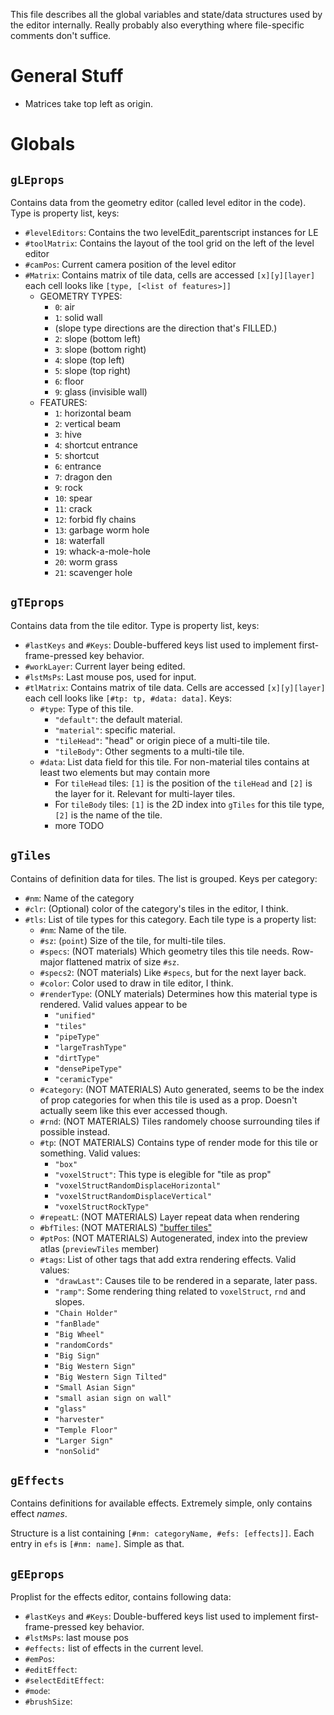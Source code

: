 This file describes all the global variables and state/data structures used by the editor internally. Really probably also everything where file-specific comments don't suffice.

# General Stuff
* Matrices take top left as origin.

# Globals

## `gLEprops`

Contains data from the geometry editor (called level editor in the code).
Type is property list, keys:
- `#levelEditors`: Contains the two levelEdit_parentscript instances for LE
- `#toolMatrix`: Contains the layout of the tool grid on the left of the level editor
- `#camPos`: Current camera position of the level editor
- `#Matrix`: Contains matrix of tile data, cells are accessed `[x][y][layer]` each cell looks like `[type, [<list of features>]]`
  * GEOMETRY TYPES:
     * `0`: air
     * `1`: solid wall
     * (slope type directions are the direction that's FILLED.)
     * `2`: slope (bottom left)
     * `3`: slope (bottom right)
     * `4`: slope (top left)
     * `5`: slope (top right)
     * `6`: floor
     * `9`: glass (invisible wall)
  * FEATURES:
    * `1`: horizontal beam
    * `2`: vertical beam
    * `3`: hive
    * `4`: shortcut entrance
    * `5`: shortcut
    * `6`: entrance
    * `7`: dragon den
    * `9`: rock
    * `10`: spear
    * `11`: crack
    * `12`: forbid fly chains
    * `13`: garbage worm hole
    * `18`: waterfall
    * `19`: whack-a-mole-hole
    * `20`: worm grass
    * `21`: scavenger hole

## `gTEprops`

Contains data from the tile editor.
Type is property list, keys:
- `#lastKeys` and `#Keys`: Double-buffered keys list used to implement first-frame-pressed key behavior.
- `#workLayer`: Current layer being edited.
- `#lstMsPs`: Last mouse pos, used for input.
- `#tlMatrix`: Contains matrix of tile data. Cells are accessed `[x][y][layer]` each cell looks like `[#tp: tp, #data: data]`. Keys:
  - `#type`: Type of this tile.
    - `"default"`: the default material.
    - `"material"`: specific material.
    - `"tileHead"`: "head" or origin piece of a multi-tile tile.
    - `"tileBody"`: Other segments to a multi-tile tile.
  - `#data`: List data field for this tile. For non-material tiles contains at least two elements but may contain more
    - For `tileHead` tiles: `[1]` is the position of the `tileHead` and `[2]` is the layer for it. Relevant for multi-layer tiles.
    - For `tileBody` tiles: `[1]` is the 2D index into `gTiles` for this tile type, `[2]` is the name of the tile.
    - more TODO

## `gTiles`

Contains of definition data for tiles. The list is grouped.
Keys per category:
- `#nm`: Name of the category
- `#clr`: (Optional) color of the category's tiles in the editor, I think.
- `#tls`: List of tile types for this category. Each tile type is a property list:
  - `#nm`: Name of the tile.
  - `#sz`: (`point`) Size of the tile, for multi-tile tiles.
  - `#specs`: (NOT materials) Which geometry tiles this tile needs. Row-major flattened matrix of size `#sz`. 
  - `#specs2`: (NOT materials) Like `#specs`, but for the next layer back.
  - `#color`: Color used to draw in tile editor, I think.
  - `#renderType`: (ONLY materials) Determines how this material type is rendered. Valid values appear to be 
    - `"unified"`
    - `"tiles"`
    - `"pipeType"`
    - `"largeTrashType"`
    - `"dirtType"`
    - `"densePipeType"`
    - `"ceramicType"`
  - `#category`: (NOT MATERIALS) Auto generated, seems to be the index of prop categories for when this tile is used as a prop. Doesn't actually seem like this ever accessed though.
  - `#rnd`: (NOT MATERIALS) Tiles randomely choose surrounding tiles if possible instead.
  - `#tp`: (NOT MATERIALS) Contains type of render mode for this tile or something. Valid values:
    - `"box"`
    - `"voxelStruct"`: This type is elegible for "tile as prop"
    - `"voxelStructRandomDisplaceHorizontal"`
    - `"voxelStructRandomDisplaceVertical"`
    - `"voxelStructRockType"`
  - `#repeatL`: (NOT MATERIALS) Layer repeat data when rendering
  - `#bfTiles`: (NOT MATERIALS) ["buffer tiles"](https://cdn.discordapp.com/attachments/305139167300550666/829071809705672734/bfTilesGuide.png)
  - `#ptPos`: (NOT MATERIALS) Autogenerated, index into the preview atlas (`previewTiles` member)
  - `#tags`: List of other tags that add extra rendering effects. Valid values:
    - `"drawLast"`: Causes tile to be rendered in a separate, later pass.
    - `"ramp"`: Some rendering thing related to `voxelStruct`, `rnd` and slopes.
    - `"Chain Holder"`
    - `"fanBlade"`
    - `"Big Wheel"`
    - `"randomCords"`
    - `"Big Sign"`
    - `"Big Western Sign"`
    - `"Big Western Sign Tilted"`
    - `"Small Asian Sign"`
    - `"small asian sign on wall"`
    - `"glass"`
    - `"harvester"`
    - `"Temple Floor"`
    - `"Larger Sign"`
    - `"nonSolid"`

## `gEffects`

Contains definitions for available effects. Extremely simple, only contains effect *names*.

Structure is a list containing `[#nm: categoryName, #efs: [effects]]`. Each entry in `efs` is `[#nm: name]`. Simple as that.

## `gEEprops`

Proplist for the effects editor, contains following data:

- `#lastKeys` and `#Keys`: Double-buffered keys list used to implement first-frame-pressed key behavior.
- `#lstMsPs`: last mouse pos
- `#effects:` list of effects in the current level.
- `#emPos`: 
- `#editEffect`:
- `#selectEditEffect`:
- `#mode`:
- `#brushSize`: